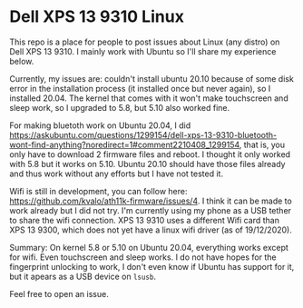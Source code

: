 # Dell XPS 13 9310 Linux 
This repo is a place for people to post issues about Linux (any distro) on Dell XPS 13 9310. I mainly work with Ubuntu so I'll share my experience below.

Currently, my issues are: couldn't install ubuntu 20.10 because of some disk error in the installation process (it installed once but never again), so I installed 20.04. The kernel that comes with it won't make touchscreen and sleep work, so I upgraded to 5.8, but 5.10 also worked fine.

For making bluetoth work on Ubuntu 20.04, I did https://askubuntu.com/questions/1299154/dell-xps-13-9310-bluetooth-wont-find-anything?noredirect=1#comment2210408_1299154, that is, you only have to download 2 firmware files and reboot. I thought it only worked with 5.8 but it works on 5.10. Ubuntu 20.10 should have those files already and thus work without any efforts but I have not tested it.

Wifi is still in development, you can follow here: https://github.com/kvalo/ath11k-firmware/issues/4. I think it can be made to work already but I did not try. I'm currently using my phone as a USB tether to share the wifi connection. XPS 13 9310 uses a different Wifi card than XPS 13 9300, which does not yet have a linux wifi driver (as of 19/12/2020).

Summary: On kernel 5.8 or 5.10 on Ubuntu 20.04, everything works except for wifi. Even touchscreen and sleep works. I do not have hopes for the fingerprint unlocking to work, I don't even know if Ubuntu has support for it, but it apears as a USB device on `lsusb`.


Feel free to open an issue.
